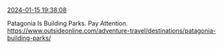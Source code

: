 [2024-01-15 19:38:08](https://mstdn.social/@hill_wanderer/111761653002462505)

Patagonia Is Building Parks. Pay Attention. <a href="https://www.outsideonline.com/adventure-travel/destinations/patagonia-building-parks/" target="_blank" rel="nofollow noopener noreferrer" translate="no">https://www.outsideonline.com/adventure-travel/destinations/patagonia-building-parks/</a>